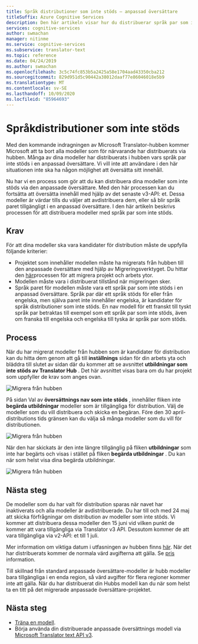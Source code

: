 ```yaml
---
title: Språk distributioner som inte stöds – anpassad översättare
titleSuffix: Azure Cognitive Services
description: Den här artikeln visar hur du distribuerar språk par som inte stöds i Azure Cognitive Services anpassade översättare.
services: cognitive-services
author: swmachan
manager: nitinme
ms.service: cognitive-services
ms.subservice: translator-text
ms.topic: reference
ms.date: 04/24/2019
ms.author: swmachan
ms.openlocfilehash: 3c5c74fc853b5a2425a58e1704aad43350cba212
ms.sourcegitcommit: 829d951d5c90442a38012daaf77e86046018e5b9
ms.translationtype: MT
ms.contentlocale: sv-SE
ms.lasthandoff: 10/09/2020
ms.locfileid: "85964693"
---
```

# <a name="unsupported-language-deployments"></a>Språkdistributioner som inte stöds

<!--Custom Translator provides the highest-quality translations possible using the latest techniques in neural machine learning. While Microsoft intends to make neural training available in all languages, there are some limitations that prevent us from being able to offer neural machine translation in all language pairs.-->  

Med den kommande indragningen av Microsoft Translator-hubben kommer Microsoft att ta bort alla modeller som för närvarande har distribuerats via hubben. Många av dina modeller har distribuerats i hubben vars språk par inte stöds i en anpassad översättare.  Vi vill inte att användare i den här situationen inte ska ha någon möjlighet att översätta sitt innehåll.

Nu har vi en process som gör att du kan distribuera dina modeller som inte stöds via den anpassade översättare.  Med den här processen kan du fortsätta att översätta innehåll med hjälp av det senaste v3-API: et.  Dessa modeller är värdar tills du väljer att avdistribuera dem, eller så blir språk paret tillgängligt i en anpassad översättare.  I den här artikeln beskrivs processen för att distribuera modeller med språk par som inte stöds.

## <a name="prerequisites"></a>Krav

För att dina modeller ska vara kandidater för distribution måste de uppfylla följande kriterier:
* Projektet som innehåller modellen måste ha migrerats från hubben till den anpassade översättare med hjälp av Migreringsverktyget.  Du hittar den [här](how-to-migrate.md)processen för att migrera projekt och arbets ytor.
* Modellen måste vara i distribuerat tillstånd när migreringen sker.  
* Språk paret för modellen måste vara ett språk par som inte stöds i en anpassad översättare.  Språk par där ett språk stöds för eller från engelska, men själva paret inte innehåller engelska, är kandidater för språk distributioner som inte stöds.  En nav modell för ett franskt till tyskt språk par betraktas till exempel som ett språk par som inte stöds, även om franska till engelska och engelska till tyska är språk par som stöds.

## <a name="process"></a>Process
När du har migrerat modeller från hubben som är kandidater för distribution kan du hitta dem genom att gå till **inställnings** sidan för din arbets yta och bläddra till slutet av sidan där du kommer att se avsnittet **utbildningar som inte stöds av Translator Hub** .  Det här avsnittet visas bara om du har projekt som uppfyller de krav som anges ovan.

![Migrera från hubben](media/unsupported-language-deployments/unsupported-translator-hub-trainings.jpg)

På sidan Val av **översättnings nav som inte stöds** , innehåller fliken inte **begärda utbildningar** modeller som är tillgängliga för distribution.  Välj de modeller som du vill distribuera och skicka en begäran.   Före den 30 april-distributions tids gränsen kan du välja så många modeller som du vill för distributionen.
 
![Migrera från hubben](media/unsupported-language-deployments/unsupported-translator-hub-trainings-list.jpg)

När den har skickats är den inte längre tillgänglig på fliken **utbildningar** som inte har begärts och visas i stället på fliken **begärda utbildningar** .  Du kan när som helst visa dina begärda utbildningar.

![Migrera från hubben](media/unsupported-language-deployments/request-unsupported-trainings.jpg) 

## <a name="whats-next"></a>Nästa steg

De modeller som du har valt för distribution sparas när navet har inaktiverats och alla modeller är avdistribuerade.  Du har till och med 24 maj att skicka förfrågningar om distribution av modeller som inte stöds.  Vi kommer att distribuera dessa modeller den 15 juni vid vilken punkt de kommer att vara tillgängliga via Translator v3 API.  Dessutom kommer de att vara tillgängliga via v2-API: et till 1 juli.  

Mer information om viktiga datum i utfasningen av hubben finns [här](https://www.microsoft.com/translator/business/hub/).
När det har distribuerats kommer de normala värd avgifterna att gälla.  Se [pris](https://azure.microsoft.com/pricing/details/cognitive-services/translator-text-api/) information.  

Till skillnad från standard anpassade översättare-modeller är hubb modeller bara tillgängliga i en enda region, så värd avgifter för flera regioner kommer inte att gälla.  När du har distribuerat din Hubbs modell kan du när som helst ta en titt på det migrerade anpassade översättare-projektet.

## <a name="next-steps"></a>Nästa steg

- [Träna en modell](how-to-train-model.md).
- Börja använda din distribuerade anpassade översättnings modell via [Microsoft Translator text API v3](https://docs.microsoft.com/azure/cognitive-services/translator/reference/v3-0-translate?tabs=curl).
